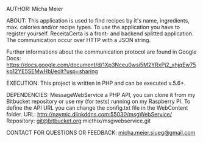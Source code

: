 AUTHOR: 
Micha Meier

ABOUT: 
This application is used to find recipes by it's name, ingredients, max. calories and/or recipe types. To use the application you have to register yourself.
ReceitaCerta is a front- and backend splitted application. The communication occur over HTTP with a JSON string.

Further informations about the communication protocol are found in Google Docs: https://docs.google.com/document/d/1Xp3Nceu0wsi5M2YRxPj2_xhjqEw75kp12YE5SEMwHbI/edit?usp=sharing

EXECUTION:
This project is written in PHP and can be executed v.5.6+.

DEPENDENCIES: 
MessageWebService a PHP API, you can clone it from my Bitbucket repository or use my (for tests) running on my Raspberry PI. To define the API URL you can change the config.txt file in the WebContent folder.
URL: http://naymic.dlinkddns.com:55030/msgWebService/
Repository: git@bitbucket.org:micthix/msgwebservice.git

CONTACT FOR QUESTIONS OR FEEDBACK:
micha.meier.siueg@gmail.com